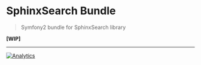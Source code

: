 # SphinxSearch Bundle

> Symfony2 bundle for SphinxSearch library

**[WIP]**

---

[![Analytics](https://ga-beacon.appspot.com/UA-49657176-3/sphinxsearch-bundle)](https://github.com/igrigorik/ga-beacon)